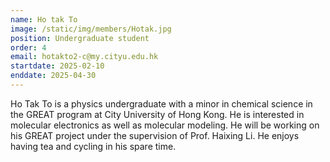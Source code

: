 ```yaml
---
name: Ho tak To
image: /static/img/members/Hotak.jpg
position: Undergraduate student
order: 4
email: hotakto2-c@my.cityu.edu.hk
startdate: 2025-02-10
enddate: 2025-04-30
---
```

Ho Tak To is a physics undergraduate with a minor in chemical science in the GREAT program at City University of Hong Kong. He is interested in molecular electronics as well as molecular modeling. He will be working on his GREAT project under the supervision of Prof. Haixing Li. He enjoys having tea and cycling in his spare time.
